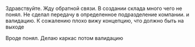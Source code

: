 Здравствуйте. Жду обратной связи. В создании склада много чего не понял. Не сделал передачу в определенное подразделение компании.
и валидацию.  К сожалению плохо вижу концепцию, что должно быть на выходе

Вроде понял. Делаю каркас потом валидацию 
